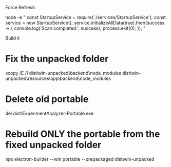 Force Refresh

node -e "
const StartupService = require('./services/StartupService');
const service = new StartupService();
service.initializeAllData(true).then(success => {
  console.log('Scan completed:', success);
  process.exit(0);
});
"


Build it


# Fix the unpacked folder
xcopy /E /I dist\win-unpacked\backend\node_modules dist\win-unpacked\resources\app\backend\node_modules

# Delete old portable
del dist\ExperimentAnalyzer-Portable.exe

# Rebuild ONLY the portable from the fixed unpacked folder
npx electron-builder --win portable --prepackaged dist\win-unpacked
